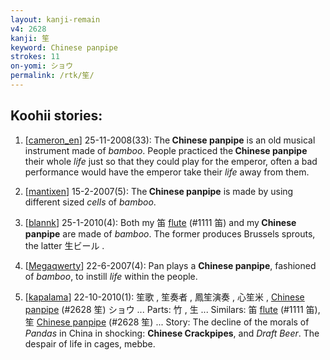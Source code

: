 ```yaml
---
layout: kanji-remain
v4: 2628
kanji: 笙
keyword: Chinese panpipe
strokes: 11
on-yomi: ショウ
permalink: /rtk/笙/
---
```


## Koohii stories: 

1) [<a href="http://kanji.koohii.com/profile/cameron_en">cameron_en</a>] 25-11-2008(33): The<strong> Chinese panpipe</strong> is an old musical instrument made of <em>bamboo</em>. People practiced the<strong> Chinese panpipe</strong> their whole <em>life</em> just so that they could play for the emperor, often a bad performance would have the emperor take their <em>life</em> away from them.

2) [<a href="http://kanji.koohii.com/profile/mantixen">mantixen</a>] 15-2-2007(5): The<strong> Chinese panpipe</strong> is made by using different sized <em>cells</em> of <em>bamboo</em>.

3) [<a href="http://kanji.koohii.com/profile/blannk">blannk</a>] 25-1-2010(4): Both my 笛 <a href="../v4/1111.html">flute</a> (#1111 笛) and my<strong> Chinese panpipe</strong> are made of <em>bamboo</em>. The former produces Brussels sprouts, the latter 生ビール .

4) [<a href="http://kanji.koohii.com/profile/Megaqwerty">Megaqwerty</a>] 22-6-2007(4): Pan plays a <strong>Chinese panpipe</strong>, fashioned of <em>bamboo</em>, to instill <em>life</em> within the people.

5) [<a href="http://kanji.koohii.com/profile/kapalama">kapalama</a>] 22-10-2010(1): 笙歌 , 笙奏者 , 鳳笙演奏 , 心笙米 , <a href="../v4/2628.html">Chinese panpipe</a> (#2628 笙) ショウ ... Parts: 竹 , 生 ... Similars: 笛 <a href="../v4/1111.html">flute</a> (#1111 笛), 笙 <a href="../v4/2628.html">Chinese panpipe</a> (#2628 笙) ... Story: The decline of the morals of <em>Pandas</em> in China in shocking: <strong>Chinese Crackpipes</strong>, and <em>Draft Beer</em>. The despair of life in cages, mebbe.

